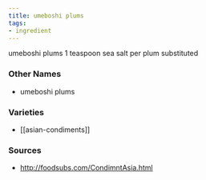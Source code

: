 ```yaml
---
title: umeboshi plums
tags:
- ingredient
---
```

umeboshi plums 1 teaspoon sea salt per plum substituted

### Other Names

* umeboshi plums

### Varieties

* [[asian-condiments]]

### Sources
* http://foodsubs.com/CondimntAsia.html
